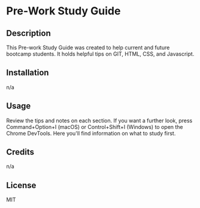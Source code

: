 # Pre-Work Study Guide

## Description

This Pre-work Study Guide was created to help current and future bootcamp students. It holds helpful tips on GIT, HTML, CSS, and Javascript.

## Installation

n/a

## Usage

Review the tips and notes on each section. If you want a further look, press Command+Option+I (macOS) or Control+Shift+I (Windows) to open the Chrome DevTools. Here you'll find information on what to study first.

## Credits

n/a

## License

MIT
